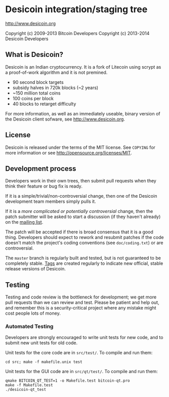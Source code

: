 Desicoin integration/staging tree
================================

http://www.desicoin.org

Copyright (c) 2009-2013 Bitcoin Developers
Copyright (c) 2013-2014 Desicoin Developers

What is Desicoin?
----------------

Desicoin is an Indian cryptocurrency.
It is a fork of Litecoin using scrypt as a proof-of-work algorithm and it is not premined.
 - 90 second block targets
 - subsidy halves in 720k blocks (~2 years)
 - ~150 million total coins
 - 100 coins per block
 - 40 blocks to retarget difficulty

For more information, as well as an immediately useable, binary version of
the Desicoin client sofware, see http://www.desicoin.org.

License
-------

Desicoin is released under the terms of the MIT license. See `COPYING` for more
information or see http://opensource.org/licenses/MIT.

Development process
-------------------

Developers work in their own trees, then submit pull requests when they think
their feature or bug fix is ready.

If it is a simple/trivial/non-controversial change, then one of the Desicoin
development team members simply pulls it.

If it is a *more complicated or potentially controversial* change, then the patch
submitter will be asked to start a discussion (if they haven't already) on the
[mailing list](http://sourceforge.net/mailarchive/forum.php?forum_name=bitcoin-development).

The patch will be accepted if there is broad consensus that it is a good thing.
Developers should expect to rework and resubmit patches if the code doesn't
match the project's coding conventions (see `doc/coding.txt`) or are
controversial.

The `master` branch is regularly built and tested, but is not guaranteed to be
completely stable. [Tags](https://github.com/bitcoin/bitcoin/tags) are created
regularly to indicate new official, stable release versions of Desicoin.

Testing
-------

Testing and code review is the bottleneck for development; we get more pull
requests than we can review and test. Please be patient and help out, and
remember this is a security-critical project where any mistake might cost people
lots of money.

### Automated Testing

Developers are strongly encouraged to write unit tests for new code, and to
submit new unit tests for old code.

Unit tests for the core code are in `src/test/`. To compile and run them:

    cd src; make -f makefile.unix test

Unit tests for the GUI code are in `src/qt/test/`. To compile and run them:

    qmake BITCOIN_QT_TEST=1 -o Makefile.test bitcoin-qt.pro
    make -f Makefile.test
    ./desicoin-qt_test

